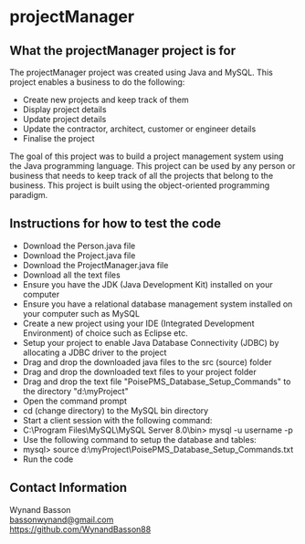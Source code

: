 # projectManager
## What the projectManager project is for
The projectManager project was created using Java and MySQL. This project enables a business to do the following:
* Create new projects and keep track of them
* Display project details
* Update project details
* Update the contractor, architect, customer or engineer details
* Finalise the project

The goal of this project was to build a project management system using the Java programming language. This project can be used by any person or business that needs to keep track of all the projects that belong to the business.
This project is built using the object-oriented programming paradigm.

## Instructions for how to test the code
* Download the Person.java file
* Download the Project.java file
* Download the ProjectManager.java file
* Download all the text files
* Ensure you have the JDK (Java Development Kit) installed on your computer
* Ensure you have a relational database management system installed on your computer such as MySQL
* Create a new project using your IDE (Integrated Development Environment) of choice such as Eclipse etc.
* Setup your project to enable Java Database Connectivity (JDBC) by allocating a JDBC driver to the project
* Drag and drop the downloaded java files to the src (source) folder
* Drag and drop the downloaded text files to your project folder
* Drag and drop the text file "PoisePMS_Database_Setup_Commands" to the directory "d:\myProject"
* Open the command prompt
* cd (change directory) to the MySQL bin directory
* Start a client session with the following command:
* C:\Program Files\MySQL\MySQL Server 8.0\bin> mysql -u username -p
* Use the following command to setup the database and tables:
* mysql> source d:\myProject\PoisePMS_Database_Setup_Commands.txt
* Run the code

## Contact Information
Wynand Basson  
bassonwynand@gmail.com  
https://github.com/WynandBasson88
